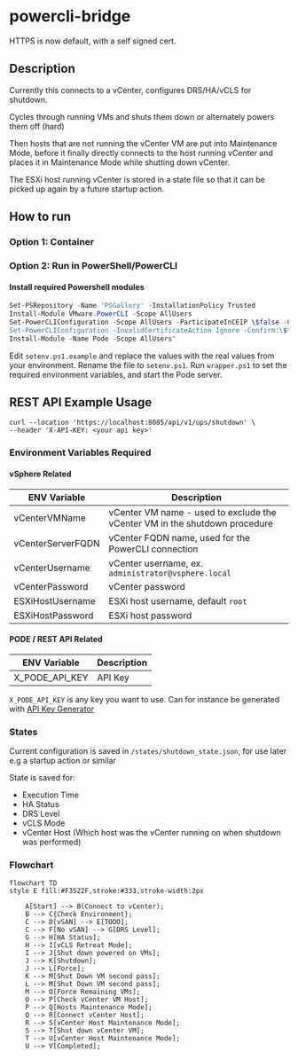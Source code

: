 # powercli-bridge

HTTPS is now default, with a self signed cert.

## Description

Currently this connects to a vCenter, configures DRS/HA/vCLS for shutdown.

Cycles through running VMs and shuts them down or alternately powers them off (hard)

Then hosts that are not running the vCenter VM are put into Maintenance Mode, before it finally directly connects to the host running vCenter and places it in Maintenance Mode while shutting down vCenter.

The ESXi host running vCenter is stored in a state file so that it can be picked up again by a future startup action.

## How to run

### Option 1: Container

### Option 2: Run in PowerShell/PowerCLI

#### Install required Powershell modules

```powershell
Set-PSRepository -Name 'PSGallery' -InstallationPolicy Trusted
Install-Module VMware.PowerCLI -Scope AllUsers
Set-PowerCLIConfiguration -Scope AllUsers -ParticipateInCEIP \$false -Confirm:\$false | Out-Null"
Set-PowerCLIConfiguration -InvalidCertificateAction Ignore -Confirm:\$false | Out-Null"
Install-Module -Name Pode -Scope AllUsers"
```

Edit  `setenv.ps1.example` and replace the values with the real values from your environment. Rename the file to `setenv.ps1`.
Run `wrapper.ps1` to set the required environment variables, and start the Pode server.

## REST API Example Usage

``` shell
curl --location 'https://localhost:8085/api/v1/ups/shutdown' \
--header 'X-API-KEY: <your api key>'
```

### Environment Variables Required

#### vSphere Related

| ENV Variable      | Description                                                                |
| ----------------- | -------------------------------------------------------------------------- |
| vCenterVMName     | vCenter VM name - used to exclude the vCenter VM in the shutdown procedure |
| vCenterServerFQDN | vCenter FQDN name, used for the PowerCLI connection                        |
| vCenterUsername   | vCenter username, ex. `administrator@vsphere.local`                        |
| vCenterPassword   | vCenter password                                                           |
| ESXiHostUsername  | ESXi host username, default `root`                                         |
| ESXiHostPassword  | ESXi host password                                                         |

#### PODE / REST API Related

| ENV Variable   | Description |
| -------------- | ----------- |
| X_PODE_API_KEY | API Key     |

`X_PODE_API_KEY` is any key you want to use. Can for instance be generated with [API Key Generator](https://www.akto.io/tools/api-key-generator)

### States

Current configuration is saved in `/states/shutdown_state.json`, for use later e.g a startup action or similar

State is saved for:

* Execution Time
* HA Status
* DRS Level
* vCLS Mode
* vCenter Host (Which host was the vCenter running on when shutdown was performed)
  
### Flowchart

```mermaid
flowchart TD
style E fill:#F3522F,stroke:#333,stroke-width:2px

    A[Start] --> B(Connect to vCenter);
    B --> C{Check Environment};
    C --> D[vSAN] --> E[TODO];
    C --> F[No vSAN] --> G[DRS Level];
    G --> H[HA Status];
    H --> I[vCLS Retreat Mode];
    I --> J[Shut down powered on VMs];
    J --> K[Shutdown];
    J --> L[Force];
    K --> M[Shut Down VM second pass];
    L --> M[Shut Down VM second pass];
    M --> O[Force Remaining VMs];
    O --> P[Check vCenter VM Host];
    P --> Q[Hosts Maintenance Mode];
    Q --> R[Connect vCenter Host];
    R --> S[vCenter Host Maintenance Mode];
    S --> T[Shut down vCenter VM];
    T --> U[vCenter Host Maintenance Mode];
    U --> V[Completed];
